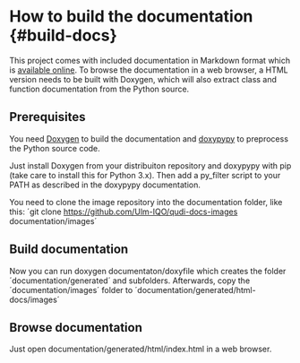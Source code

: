 # How to build the documentation  {#build-docs}

This project comes with included documentation in Markdown format which is
[available online](https://ulm-iqo.github.io/qudi-generated-docs/html-docs/index.html).
To browse the documentation in a web browser, a HTML version needs to be built with Doxygen,
which will also extract class and function documentation from the Python source.

## Prerequisites
You need [Doxygen](http://stack.nl/~dimitri/doxygen) to build the documentation
and [doxypypy](https://github.com/Feneric/doxypypy) to preprocess the Python source code.

Just install Doxygen from your distribuiton repository and doxypypy with pip (take care to install this for Python 3.x).
Then add a py_filter script to your PATH as described in the doxypypy documentation.

You need to clone the image repository into the documentation folder, like this:
´git clone https://github.com/Ulm-IQO/qudi-docs-images documentation/images´

## Build documentation 

Now you can run doxygen documentaton/doxyfile which creates the folder ´documentation/generated´ and subfolders.
Afterwards, copy the ´documentation/images´ folder to ´documentation/generated/html-docs/images´

## Browse documentation

Just open documentation/generated/html/index.html in a web browser.

